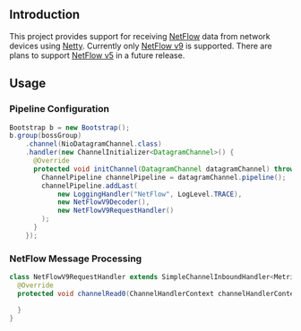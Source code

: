 ## Introduction

This project provides support for receiving [NetFlow](https://en.wikipedia.org/wiki/NetFlow) data from network devices
using [Netty](http://netty.io). Currently only [NetFlow v9](https://en.wikipedia.org/wiki/NetFlow#NetFlow_and_IPFIX) is supported. There are plans to 
support [NetFlow v5](https://en.wikipedia.org/wiki/NetFlow#NetFlow_Versions) in a future release. 

## Usage

### Pipeline Configuration

```java
Bootstrap b = new Bootstrap();
b.group(bossGroup)
    .channel(NioDatagramChannel.class)
    .handler(new ChannelInitializer<DatagramChannel>() {
      @Override
      protected void initChannel(DatagramChannel datagramChannel) throws Exception {
        ChannelPipeline channelPipeline = datagramChannel.pipeline();
        channelPipeline.addLast(
            new LoggingHandler("NetFlow", LogLevel.TRACE),
            new NetFlowV9Decoder(),
            new NetFlowV9RequestHandler()
        );
      }
    });
```

### NetFlow Message Processing

```java
class NetFlowV9RequestHandler extends SimpleChannelInboundHandler<Metric> {
  @Override
  protected void channelRead0(ChannelHandlerContext channelHandlerContext, NetFlowV9Decoder.NetFlowMessage netFlowMessage) throws Exception {

  }
}
```